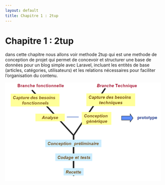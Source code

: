 ```yaml
---
layout: default
title: Chapitre 1 : 2tup
---
```


# Chapitre 1 : 2tup

dans cette chapitre nous allons voir methode 2tup qui est une methode de conception de projet qui permet de concevoir et structurer une base de données pour un blog simple avec Laravel, incluant les entités de base (articles, catégories, utilisateurs) et les relations nécessaires pour faciliter l’organisation du contenu.

![2tup](image.png)